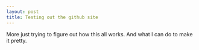```yaml
---
layout: post
title: Testing out the github site
---
```


More just trying to figure out how this all works. And what I can do to make it pretty.
